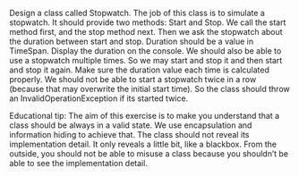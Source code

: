 Design a class called Stopwatch. The job of this class is to simulate a stopwatch. It should
provide two methods: Start and Stop. We call the start method first, and the stop method next.
Then we ask the stopwatch about the duration between start and stop. Duration should be a
value in TimeSpan. Display the duration on the console.
We should also be able to use a stopwatch multiple times. So we may start and stop it and then
start and stop it again. Make sure the duration value each time is calculated properly.
We should not be able to start a stopwatch twice in a row (because that may overwrite the initial
start time). So the class should throw an InvalidOperationException if its started twice.

Educational tip: The aim of this exercise is to make you understand that a class should be
always in a valid state. We use encapsulation and information hiding to achieve that. The class
should not reveal its implementation detail. It only reveals a little bit, like a blackbox. From the
outside, you should not be able to misuse a class because you shouldn’t be able to see the
implementation detail.
